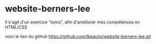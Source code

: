 # website-berners-lee

Il s'agit d'un exercice "extra", afin d'améliorer mes compétences en HTML/CSS

voici le lien du github https://github.com/lbeauloi/website-berners-lee.git
